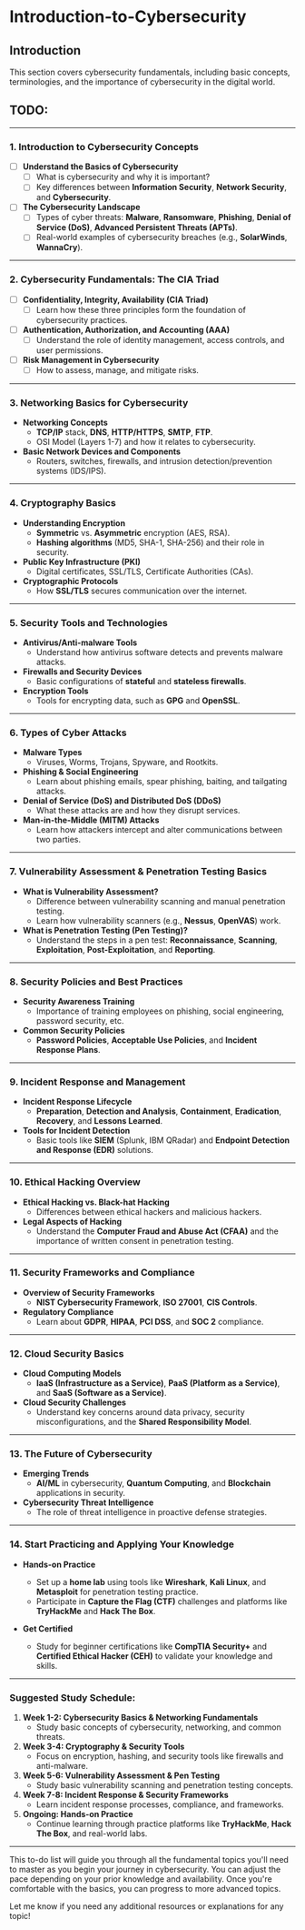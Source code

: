 # Introduction-to-Cybersecurity

## Introduction
This section covers cybersecurity fundamentals, including basic concepts, terminologies, and the importance of cybersecurity in the digital world.

## TODO:
---

### **1. Introduction to Cybersecurity Concepts**
- [ ] **Understand the Basics of Cybersecurity**  
  - [ ] What is cybersecurity and why it is important?
  - [ ] Key differences between **Information Security**, **Network Security**, and **Cybersecurity**.
- [ ] **The Cybersecurity Landscape**  
  - [ ] Types of cyber threats: **Malware**, **Ransomware**, **Phishing**, **Denial of Service (DoS)**, **Advanced Persistent Threats (APTs)**.
  - [ ] Real-world examples of cybersecurity breaches (e.g., **SolarWinds**, **WannaCry**).
  
---

### **2. Cybersecurity Fundamentals: The CIA Triad**
- [ ] **Confidentiality, Integrity, Availability (CIA Triad)**  
  - [ ] Learn how these three principles form the foundation of cybersecurity practices.
- [ ] **Authentication, Authorization, and Accounting (AAA)**  
  - [ ] Understand the role of identity management, access controls, and user permissions.
- [ ] **Risk Management in Cybersecurity**  
  - [ ] How to assess, manage, and mitigate risks.

---

### **3. Networking Basics for Cybersecurity**
- **Networking Concepts**  
  - **TCP/IP** stack, **DNS**, **HTTP/HTTPS**, **SMTP**, **FTP**.
  - OSI Model (Layers 1-7) and how it relates to cybersecurity.
- **Basic Network Devices and Components**  
  - Routers, switches, firewalls, and intrusion detection/prevention systems (IDS/IPS).
  
---

### **4. Cryptography Basics**
- **Understanding Encryption**  
  - **Symmetric** vs. **Asymmetric** encryption (AES, RSA).
  - **Hashing algorithms** (MD5, SHA-1, SHA-256) and their role in security.
- **Public Key Infrastructure (PKI)**  
  - Digital certificates, SSL/TLS, Certificate Authorities (CAs).
- **Cryptographic Protocols**  
  - How **SSL/TLS** secures communication over the internet.

---

### **5. Security Tools and Technologies**
- **Antivirus/Anti-malware Tools**  
  - Understand how antivirus software detects and prevents malware attacks.
- **Firewalls and Security Devices**  
  - Basic configurations of **stateful** and **stateless firewalls**.
- **Encryption Tools**  
  - Tools for encrypting data, such as **GPG** and **OpenSSL**.

---

### **6. Types of Cyber Attacks**
- **Malware Types**  
  - Viruses, Worms, Trojans, Spyware, and Rootkits.
- **Phishing & Social Engineering**  
  - Learn about phishing emails, spear phishing, baiting, and tailgating attacks.
- **Denial of Service (DoS) and Distributed DoS (DDoS)**  
  - What these attacks are and how they disrupt services.
- **Man-in-the-Middle (MITM) Attacks**  
  - Learn how attackers intercept and alter communications between two parties.

---

### **7. Vulnerability Assessment & Penetration Testing Basics**
- **What is Vulnerability Assessment?**  
  - Difference between vulnerability scanning and manual penetration testing.
  - Learn how vulnerability scanners (e.g., **Nessus**, **OpenVAS**) work.
- **What is Penetration Testing (Pen Testing)?**  
  - Understand the steps in a pen test: **Reconnaissance**, **Scanning**, **Exploitation**, **Post-Exploitation**, and **Reporting**.
  
---

### **8. Security Policies and Best Practices**
- **Security Awareness Training**  
  - Importance of training employees on phishing, social engineering, password security, etc.
- **Common Security Policies**  
  - **Password Policies**, **Acceptable Use Policies**, and **Incident Response Plans**.
  
---

### **9. Incident Response and Management**
- **Incident Response Lifecycle**  
  - **Preparation**, **Detection and Analysis**, **Containment**, **Eradication**, **Recovery**, and **Lessons Learned**.
- **Tools for Incident Detection**  
  - Basic tools like **SIEM** (Splunk, IBM QRadar) and **Endpoint Detection and Response (EDR)** solutions.

---

### **10. Ethical Hacking Overview**
- **Ethical Hacking vs. Black-hat Hacking**  
  - Differences between ethical hackers and malicious hackers.
- **Legal Aspects of Hacking**  
  - Understand the **Computer Fraud and Abuse Act (CFAA)** and the importance of written consent in penetration testing.

---

### **11. Security Frameworks and Compliance**
- **Overview of Security Frameworks**  
  - **NIST Cybersecurity Framework**, **ISO 27001**, **CIS Controls**.
- **Regulatory Compliance**  
  - Learn about **GDPR**, **HIPAA**, **PCI DSS**, and **SOC 2** compliance.

---

### **12. Cloud Security Basics**
- **Cloud Computing Models**  
  - **IaaS (Infrastructure as a Service)**, **PaaS (Platform as a Service)**, and **SaaS (Software as a Service)**.
- **Cloud Security Challenges**  
  - Understand key concerns around data privacy, security misconfigurations, and the **Shared Responsibility Model**.

---

### **13. The Future of Cybersecurity**
- **Emerging Trends**  
  - **AI/ML** in cybersecurity, **Quantum Computing**, and **Blockchain** applications in security.
- **Cybersecurity Threat Intelligence**  
  - The role of threat intelligence in proactive defense strategies.

---

### **14. Start Practicing and Applying Your Knowledge**
- **Hands-on Practice**  
  - Set up a **home lab** using tools like **Wireshark**, **Kali Linux**, and **Metasploit** for penetration testing practice.
  - Participate in **Capture the Flag (CTF)** challenges and platforms like **TryHackMe** and **Hack The Box**.
  
- **Get Certified**  
  - Study for beginner certifications like **CompTIA Security+** and **Certified Ethical Hacker (CEH)** to validate your knowledge and skills.

---

### **Suggested Study Schedule:**
1. **Week 1-2: Cybersecurity Basics & Networking Fundamentals**
   - Study basic concepts of cybersecurity, networking, and common threats.
2. **Week 3-4: Cryptography & Security Tools**
   - Focus on encryption, hashing, and security tools like firewalls and anti-malware.
3. **Week 5-6: Vulnerability Assessment & Pen Testing**
   - Study basic vulnerability scanning and penetration testing concepts.
4. **Week 7-8: Incident Response & Security Frameworks**
   - Learn incident response processes, compliance, and frameworks.
5. **Ongoing: Hands-on Practice**
   - Continue learning through practice platforms like **TryHackMe**, **Hack The Box**, and real-world labs.

---

This to-do list will guide you through all the fundamental topics you'll need to master as you begin your journey in cybersecurity. You can adjust the pace depending on your prior knowledge and availability. Once you're comfortable with the basics, you can progress to more advanced topics.

Let me know if you need any additional resources or explanations for any topic!
